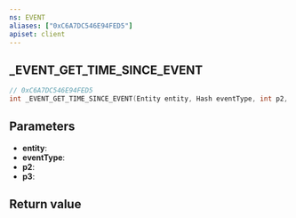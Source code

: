 ```yaml
---
ns: EVENT
aliases: ["0xC6A7DC546E94FED5"]
apiset: client
---
```

## _EVENT_GET_TIME_SINCE_EVENT

```c
// 0xC6A7DC546E94FED5
int _EVENT_GET_TIME_SINCE_EVENT(Entity entity, Hash eventType, int p2, int p3);
```


## Parameters
* **entity**:
* **eventType**:
* **p2**:
* **p3**:

## Return value